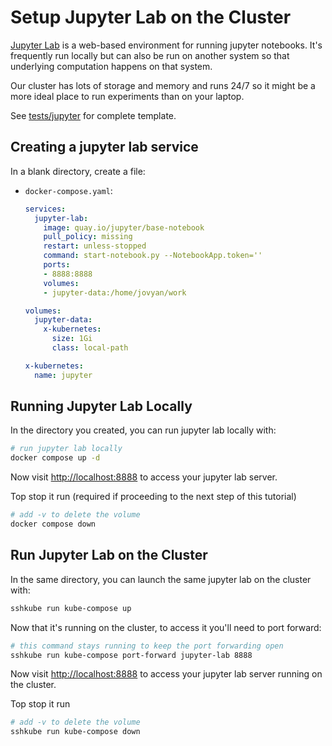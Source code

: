 # Setup Jupyter Lab on the Cluster

[Jupyter Lab](https://jupyterlab.readthedocs.io/en/latest/) is a web-based environment for running jupyter notebooks. It's frequently run locally but can also be run on another system so that underlying computation happens on that system.

Our cluster has lots of storage and memory and runs 24/7 so it might be a more ideal place to run experiments than on your laptop.

See [tests/jupyter](https://github.com/MaayanLab/dokku/tree/kube-compose/tests/jupyter) for complete template.

## Creating a jupyter lab service

In a blank directory, create a file:
- `docker-compose.yaml`:
  ```yaml
  services:
    jupyter-lab:
      image: quay.io/jupyter/base-notebook
      pull_policy: missing
      restart: unless-stopped
      command: start-notebook.py --NotebookApp.token=''
      ports:
      - 8888:8888
      volumes:
      - jupyter-data:/home/jovyan/work

  volumes:
    jupyter-data:
      x-kubernetes:
        size: 1Gi
        class: local-path

  x-kubernetes:
    name: jupyter
  ```

## Running Jupyter Lab Locally

In the directory you created, you can run jupyter lab locally with:

```bash
# run jupyter lab locally
docker compose up -d
```

Now visit <http://localhost:8888> to access your jupyter lab server.

Top stop it run (required if proceeding to the next step of this tutorial)
```bash
# add -v to delete the volume
docker compose down
```

## Run Jupyter Lab on the Cluster

In the same directory, you can launch the same jupyter lab on the cluster with:

```bash
sshkube run kube-compose up
```

Now that it's running on the cluster, to access it you'll need to port forward:
```bash
# this command stays running to keep the port forwarding open
sshkube run kube-compose port-forward jupyter-lab 8888
```

Now visit <http://localhost:8888> to access your jupyter lab server running on the cluster.

Top stop it run
```bash
# add -v to delete the volume
sshkube run kube-compose down
```
